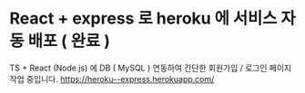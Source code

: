 # React + express 로 heroku 에 서비스 자동 배포 ( 완료 )

TS + React (Node.js) 에 DB ( MySQL ) 연동하여 간단한 회원가입 / 로그인 페이지 작업 중입니다.
https://heroku--express.herokuapp.com/
